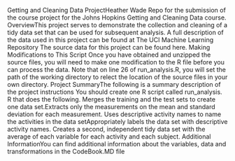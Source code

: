 Getting and Cleaning Data ProjectHeather Wade
Repo for the submission of the course project for the Johns Hopkins Getting and Cleaning Data course.
OverviewThis project serves to demonstrate the collection and cleaning of a tidy data set that can be used for subsequent analysis. 
A full description of the data used in this project can be found at The UCI Machine Learning Repository
The source data for this project can be found here.
Making Modifications to This Script
Once you have obtained and unzipped the source files, you will need to make one modification to the R file before you can process the data. 
Note that on line 26 of run_analysis.R, you will set the path of the working directory to relect the location of the source files in your own directory.
Project SummaryThe following is a summary description of the project instructions
You should create one R script called run_analysis.
R that does the following.
Merges the training and the test sets to create one data set.Extracts only the measurements on the mean and standard deviation for each measurement.
Uses descriptive activity names to name the activities in the data setAppropriately labels the data set with descriptive activity names.
Creates a second, independent tidy data set with the average of each variable for each activity and each subject.
Additional InformationYou can find additional information about the variables, data and transformations in the CodeBook.MD file
